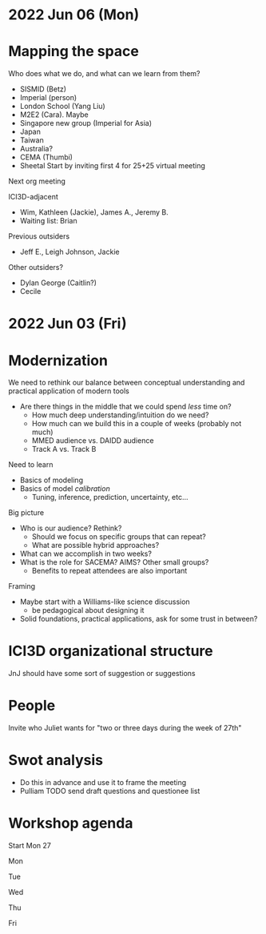 
2022 Jun 06 (Mon)
=================

# Mapping the space

Who does what we do, and what can we learn from them?
* SISMID (Betz)
* Imperial (person)
* London School (Yang Liu)
* M2E2 (Cara). Maybe
* Singapore new group (Imperial for Asia)
* Japan
* Taiwan
* Australia?
* CEMA (Thumbi)
* Sheetal
Start by inviting first 4 for 25+25 virtual meeting

Next org meeting

ICI3D-adjacent
* Wim, Kathleen (Jackie), James A., Jeremy B.
* Waiting list: Brian

Previous outsiders
* Jeff E., Leigh Johnson, Jackie 

Other outsiders?
* Dylan George (Caitlin?)
* Cecile


2022 Jun 03 (Fri)
=================

# Modernization

We need to rethink our balance between conceptual understanding and practical application of modern tools
* Are there things in the middle that we could spend _less_ time on?
	* How much deep understanding/intuition do we need?
	* How much can we build this in a couple of weeks (probably not much)
	* MMED audience vs. DAIDD audience
	* Track A vs. Track B

Need to learn
* Basics of modeling
* Basics of model _calibration_
	* Tuning, inference, prediction, uncertainty, etc...

Big picture
* Who is our audience? Rethink?
	* Should we focus on specific groups that can repeat?
	* What are possible hybrid approaches?
* What can we accomplish in two weeks?
* What is the role for SACEMA? AIMS? Other small groups?
	* Benefits to repeat attendees are also important

Framing
* Maybe start with a Williams-like science discussion
	* be pedagogical about designing it
* Solid foundations, practical applications, ask for some trust in between?

# ICI3D organizational structure

JnJ should have some sort of suggestion or suggestions

# People

Invite who Juliet wants for "two or three days during the week of 27th"

# Swot analysis
* Do this in advance and use it to frame the meeting
* Pulliam TODO send draft questions and questionee list

# Workshop agenda

Start Mon 27

Mon

Tue

Wed

Thu

Fri

